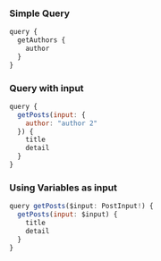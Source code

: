 ### Simple Query

```js
query {
  getAuthors {
    author
  }
}
```

### Query with input

```js
query {
  getPosts(input: {
    author: "author 2"
  }) {
    title
    detail
  }
}
```

### Using Variables as input

```js
query getPosts($input: PostInput!) {
  getPosts(input: $input) {
    title
    detail
  }
}
```
